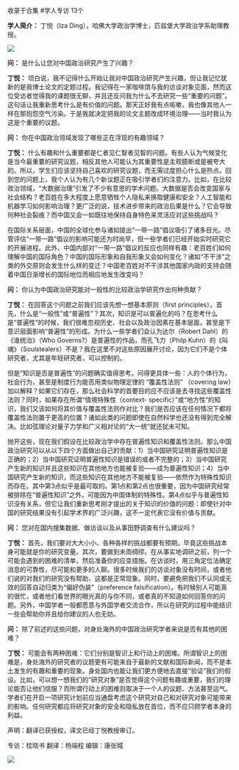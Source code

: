 

收录于合集 #学人专访 13个

**学人简介：** 丁悦（Iza Ding），哈佛大学政治学博士，匹兹堡大学政治学系助理教授。

![](/images/193/2.png)  

  

 **问：** 是什么让您对中国政治研究产生了兴趣？

  

 **丁悦：**
坦白说，我不记得什么开始让我对中国政治研究产生兴趣，但让我记忆犹新的是我博士论文的定题过程。我记得在一家咖啡馆与我的访谈对象见面，然而这位受访者觉得我的课题很无聊，并且还反问我为什么不去研究一些“重要的问题”。这句话让我重新思考什么是有价值的问题。那天正好我有点咳嗽，我也像其他人一样在那抱怨空气污染。于是我就决定把我的论文主题改成环境治理——当时我认为这是个重要的议题。

  

 **问：** 你在中国政治领域发现了哪些正在浮现的有趣领域？

  

 **丁悦：**
什么有趣和什么重要都是仁者见仁智者见智的问题。有些人认为气候变化是当今最重要的研究议题，相反其他人可能认为其重要性是主观臆断或是被夸大的。所以，学生们应该坚持自己喜欢的研究议题，而无需过度担心什么是热点。回到您的问题上，我个人认为有几个新议题正在吸引学者们的注意力。比如，在比较政治领域，“大数据治理”引发了不少有意思的学术问题。大数据是否会改变国家与社会结构？老百姓在多大程度上愿意牺牲个人隐私来换取健康和安全？人工智能和机器学习如何影响治理？更广泛的说，技术进步带来的政治后果是什么？它会导致何种社会裂痕？而中国又会一如既往地保持自身特色来灵活应对这些挑战吗？

  

在国际关系层面，中国的全球化参与诸如提出“一带一路”倡议吸引了诸多目光。尽管评估“一带一路”倡议的影响可能还为时尚早，但一些学者们已经开始实时研究它的开展进程。此外，中国内部对“一带一路”倡议的反应也同样有趣：老百姓们如何理解中国的国际角色？中国的国际形象和自我形象又会如何变化？诸如“不干涉”之类的外交原则会发生什么样的变迁？中国老百姓对不干涉其他国家内政的支持会随着中国日渐增长的国际地位而相应地发生改变吗？

  

 **问：** 你认为中国政治研究能对一般性的比较政治学研究作出何种贡献？

  

 **丁悦：** 在回答这个问题之前我们应该先想一想基本原则（first
principles）。首先，什么是“一般性”或“普遍性”？其次，知识是可以普遍化的吗？在思考什么是“普遍性”的时候，我们很难忽视历史、社会以及政治因素在基本层面，甚至是下意识层面影响“普遍性”的形成。为什么一些学者们会认为达尔（Robert
Dahl）的《谁统治》（Who Governs?）是普遍性的作品，而孔飞力（Philp
Kuhn）的《叫魂》（Soulstealers）不是？我在这里不对这些原因展开讨论，因为它们不是个体研究者，尤其是年轻研究者，可以控制的。

  

但是“知识是否是普遍性”的问题确实值得思考。问得更具体一些：人的个体行为，社会行为，甚至是制度行为能否用类似物理定律的 “覆盖性法则” （covering
law）加以解释？如果它们存在，那么社会科学的首要目的应不应该是去寻找这些覆盖性法则？同时，如果存在所谓“情境特殊性（context-
specific）”或“地方性”的知识，我们又该如何将其价值与覆盖性法则作对比？我们是否应该在任何情况下都将覆盖性法则置于更高的位置？诸如此类的问题即使在自然科学也还没有得到完全解决。比如弦理论对量子力学和广义相对论的“大一统”就还犹未可知。

  

抛开这些，现在我们假设在比较政治学中存在普遍性知识和覆盖性法则。那么中国政治研究可以从以下四个方面做出自己的贡献：1）当中国研究证明普遍性知识是正确的；2）当中国研究证明普遍性知识是错误的或者不完整的；3）当中国研究产生新的知识并且这些知识在其他地方也能被复验——成为普遍性知识；4）当中国研究产生新的知识，而这些知识在其他地方不能被复验——依然作为特殊性知识而存在。其中第3点似乎是最可取的。第1点和第2点也很重要，因为中国研究经常被排除在“普遍性知识”之外，可能因为中国体制的特殊性。第4点似乎与普遍性知识没有关系，但它让我们重新思考刚才提出的关于知识的价值的问题：即使针对中国的研究结果没有引起学术界的广泛兴趣，这不一定代表它没有价值与贡献。

  

 **问：** 您对在国内搜集数据、做访谈以及从事田野调查有什么建议吗？

  

 **丁悦：**
首先，我们要对大大小小、各种各样的挑战都要有预期。毕竟这些挑战本身可能就是你的研究变量。其次，要做到未雨绸缪。在从事实地调研之前，列一个可能会遇到的困难的清单，然后准备你的应变措施。在访谈时，用三角定位法确定消息的可靠性，尽可能和更多的人聊。很多时候我们的访谈对象没有时间，或者他们说的对我们的研究没有帮助，这都是正常现象。同时，要避免把我们不认同或无效的回答自动归类为“偏好伪装”（preference
falsification）。有时候别人可能真的很忙，或者他们看世界的眼光真的与你不同，或者真的不知道如何回答你的问题。另外，中国学者一般都愿意与外国学者交流合作，所以在研究的过程中能结识一些会帮助你并且给你建议的人也无妨。

  

 **问：** 除了前述的这些问题，对身处海外的中国政治研究学者来说是否有其他的困难？

  

 **丁悦：**
可能会有两种困难：它们分别是智识上和行动上的困难。所谓智识上的困难是，身处海外的研究者的议题更有可能来自于最新的文献和国际新闻，而不是本土发生的有趣和重要的现象。身处国内也能让我们更方便地去直接“验证”我们的假设。比如，可以想一想我们的“研究对象”是否觉得这个问题有趣或重要，我们的理论能否让他们信服？而所谓行动上的困难则取决于一个人的议题、方法甚至运气。学者们在开启一项研究计划前应当通盘考虑这个研究对自己和对研究对象可能带来的影响。任何研究都应将研究对象的安全和隐私放在首位，而不应只顾学者本身的利益。

  

声明：翻译已获授权，译文已经丁悦教授审订。

专访：桂晓书 翻译：杨端程 编辑：康张城

  

![](/images/193/3.jpeg)

  

